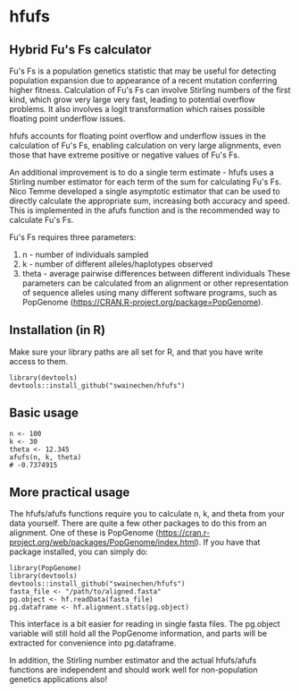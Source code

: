 # hfufs
## Hybrid Fu's Fs calculator

Fu's Fs is a population genetics statistic that may be useful for detecting population expansion due to appearance of a recent mutation conferring higher fitness.
Calculation of Fu's Fs can involve Stirling numbers of the first kind, which grow very large very fast, leading to potential overflow problems. It also involves a logit transformation which raises possible floating point underflow issues.

hfufs accounts for floating point overflow and underflow issues in the calculation of Fu's Fs, enabling calculation on very large alignments, even those that have extreme positive or negative values of Fu's Fs.

An additional improvement is to do a single term estimate - hfufs uses a Stirling number estimator for each term of the sum for calculating Fu's Fs. Nico Temme developed a single asymptotic estimator that can be used to directly calculate the appropriate sum, increasing both accuracy and speed. This is implemented in the afufs function and is the recommended way to calculate Fu's Fs.

Fu's Fs requires three parameters:
1. n - number of individuals sampled
2. k - number of different alleles/haplotypes observed
3. theta - average pairwise differences between different individuals
These parameters can be calculated from an alignment or other representation of sequence alleles using many different software programs, such as PopGenome (https://CRAN.R-project.org/package=PopGenome).

## Installation (in R)
Make sure your library paths are all set for R, and that you have write access to them.
```
library(devtools)
devtools::install_github("swainechen/hfufs")
```
## Basic usage
```
n <- 100
k <- 30
theta <- 12.345
afufs(n, k, theta)
# -0.7374915
```

## More practical usage
The hfufs/afufs functions require you to calculate n, k, and theta from your data yourself. There are quite a few other packages to do this from an alignment. One of these is PopGenome (https://cran.r-project.org/web/packages/PopGenome/index.html). If you have that package installed, you can simply do:
```
library(PopGenome)
library(devtools)
devtools::install_github("swainechen/hfufs")
fasta_file <- "/path/to/aligned.fasta"
pg.object <- hf.readData(fasta_file)
pg.dataframe <- hf.alignment.stats(pg.object)
```
This interface is a bit easier for reading in single fasta files. The pg.object variable will still hold all the PopGenome information, and parts will be extracted for convenience into pg.dataframe.

In addition, the Stirling number estimator and the actual hfufs/afufs functions are independent and should work well for non-population genetics applications also!
